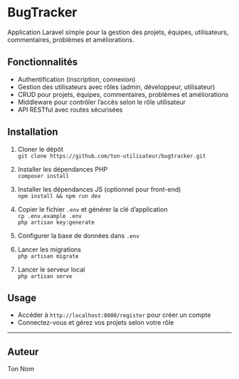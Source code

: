 # BugTracker

Application Laravel simple pour la gestion des projets, équipes, utilisateurs, commentaires, problèmes et améliorations.

## Fonctionnalités

- Authentification (inscription, connexion)
- Gestion des utilisateurs avec rôles (admin, développeur, utilisateur)
- CRUD pour projets, équipes, commentaires, problèmes et améliorations
- Middleware pour contrôler l’accès selon le rôle utilisateur
- API RESTful avec routes sécurisées

## Installation

1. Cloner le dépôt  
   `git clone https://github.com/ton-utilisateur/bugtracker.git`

2. Installer les dépendances PHP  
   `composer install`

3. Installer les dépendances JS (optionnel pour front-end)  
   `npm install && npm run dev`

4. Copier le fichier `.env` et générer la clé d’application  
   `cp .env.example .env`  
   `php artisan key:generate`

5. Configurer la base de données dans `.env`

6. Lancer les migrations  
   `php artisan migrate`

7. Lancer le serveur local  
   `php artisan serve`

## Usage

- Accéder à `http://localhost:8000/register` pour créer un compte
- Connectez-vous et gérez vos projets selon votre rôle

---

## Auteur

Ton Nom

